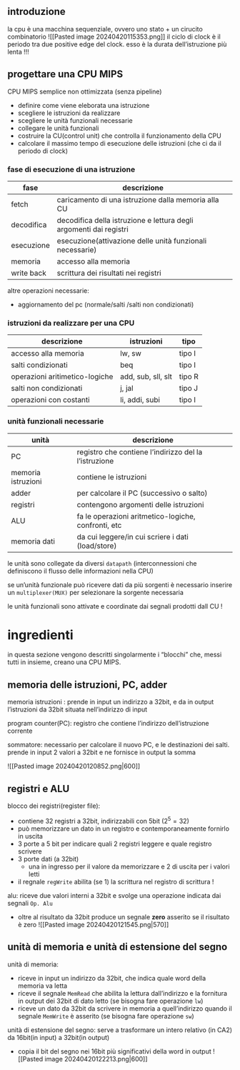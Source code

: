 ## introduzione
la cpu è una macchina sequenziale, ovvero uno stato + un cirucito combinatorio
![[Pasted image 20240420115353.png]]
il ciclo di clock è il periodo tra due positive edge del clock. esso è la durata dell’istruzione più lenta !!!
## progettare una CPU MIPS
CPU MIPS semplice non ottimizzata (senza pipeline)
- definire come viene eleborata una istruzione
- scegliere le istruzioni da realizzare
- scegliere le unità funzionali  necessarie
- collegare le unità funzionali
- costruire la CU(control unit) che controlla il funzionamento della CPU
- calcolare il massimo tempo di esecuzione delle istruzioni (che ci da il periodo di clock)

### fase di esecuzione di una istruzione

| fase       | descrizione                                                        |
| ---------- | ------------------------------------------------------------------ |
| fetch      | caricamento di una istruzione dalla memoria alla CU                |
| decodifica | decodifica della istruzione e lettura degli argomenti dai registri |
| esecuzione | esecuzione(attivazione delle unità funzionali necessarie)          |
| memoria    | accesso alla memoria                                               |
| write back | scrittura dei risultati nei registri                               |
altre operazioni necessarie:
- aggiornamento del pc (normale/salti /salti non condizionati)

### istruzioni da realizzare per una CPU

| descrizione                    | istruzioni         | tipo   |
| ------------------------------ | ------------------ | ------ |
| accesso alla memoria           | lw, sw             | tipo I |
| salti condizionati             | beq                | tipo I |
| operazioni aritimetico-logiche | add, sub, sll, slt | tipo R |
| salti non condizionati         | j, jal             | tipo J |
| operazioni con costanti        | li, addi, subi     | tipo I |

### unità funzionali necessarie

| unità              | descrizione                                           |
| ------------------ | ----------------------------------------------------- |
| PC                 | registro che contiene l’indirizzo del la l’istruzione |
| memoria istruzioni | contiene le istruzioni                                |
| adder              | per calcolare il PC (successivo o salto)              |
| registri           | contengono argomenti delle istruzioni                 |
| ALU                | fa le operazioni aritmetico-logiche, confronti, etc   |
| memoria dati       | da cui leggere/in cui scriere i dati (load/store)     |
le unità sono collegate da diversi `datapath` (interconnessioni che definiscono il flusso delle informazioni nella CPU)

se un’unità funzionale può ricevere dati da più sorgenti è necessario inserire un `multiplexer(MUX)` per selezionare la sorgente necessaria 

le unità funzionali sono attivate e coordinate dai segnali prodotti dall CU !

# ingredienti
in questa sezione vengono descritti singolarmente i “blocchi” che, messi tutti in insieme, creano una CPU MIPS.
## memoria delle istruzioni, PC, adder
memoria istruzioni : prende in input un indirizzo a 32bit, e da in output l’istruzioni da 32bit situata nell’indirizzo di input

program counter(PC): registro che contiene l’indirizzo dell’istruzione corrente

sommatore: necessario per calcolare il nuovo PC, e le destinazioni dei salti. prende in input 2 valori a 32bit e ne fornisce in output la somma 

![[Pasted image 20240420120852.png|600]]

## registri e ALU
blocco dei registri(register file):
- contiene 32 registri a 32bit, indirizzabili con 5bit ($2^5 = 32$)
- può memorizzare un dato in un registro e contemporaneamente fornirlo in uscita
- 3 porte a 5 bit per indicare quali 2 registri leggere e quale registro scrivere
- 3 porte dati (a 32bit)
	- una in ingresso per il valore da memorizzare e 2 di uscita per i valori letti
- il regnale `regWrite` abilita (se 1) la scrittura nel registro di scrittura !

alu: 
riceve due valori interni a 32bit e svolge una operazione indicata dai segnali `Op. Alu`
- oltre al risultato da 32bit produce un segnale **zero** asserito se il risultato è zero
 ![[Pasted image 20240420121545.png|570]]
## unità di memoria e unità di estensione del segno
unità di memoria: 
- riceve in input un indirizzo da 32bit, che indica quale word della memoria va letta
- riceve il segnale `MemRead` che abilita la lettura dall’indirizzo e la fornitura in output dei 32bit di dato letto (se bisogna fare operazione `lw`)
- riceve un dato da 32bit da scrivere in memoria a quell’indirizzo quando il segnale `MemWrite` è asserito (se bisogna fare operazione `sw`)

unità di estensione del segno:
serve a trasformare un intero relativo (in CA2) da 16bit(in input) a 32bit(in output) 
- copia il bit del segno nei 16bit più significativi della word in output
![[Pasted image 20240420122213.png|600]]